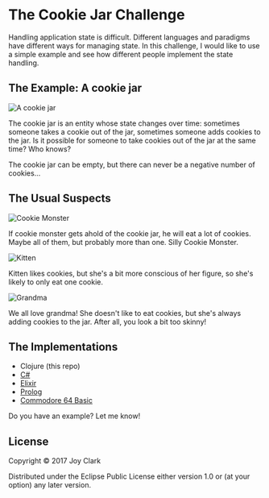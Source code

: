 # The Cookie Jar Challenge

Handling application state is difficult. Different languages and paradigms have different ways for managing state. In this challenge, I would like to use a simple example and see how different people implement the state handling. 

## The Example: A cookie jar

![A cookie jar](https://joyclark.org/img/thumbnail/cookie5.jpeg)

The cookie jar is an entity whose state changes over time: sometimes someone takes a cookie out of the jar, sometimes someone adds cookies to the jar. Is it possible for someone to take cookies out of the jar at the same time? Who knows?

The cookie jar can be empty, but there can never be a negative number of cookies...

## The Usual Suspects

![Cookie Monster](https://joyclark.org/img/thumbnail/cookiemonster.jpeg)

If cookie monster gets ahold of the cookie jar, he will eat a lot of cookies. Maybe all of them, but probably more than one. Silly Cookie Monster.

![Kitten](https://joyclark.org/img/thumbnail/kitten.jpeg)

Kitten likes cookies, but she's a bit more conscious of her figure, so she's likely to only eat one cookie.

![Grandma](https://joyclark.org/img/thumbnail/grandma.jpeg)

We all love grandma! She doesn't like to eat cookies, but she's always adding cookies to the jar. After all, you look a bit too skinny!

## The Implementations

* Clojure (this repo)
* [C#](https://github.com/programming-wolf/CookieJar)
* [Elixir](https://github.com/mmainz/cookie_jar)
* [Prolog](https://gist.github.com/bendisposto/0704b341f2a78b8f82e4653ba769636e)
* [Commodore 64 Basic](https://twitter.com/jbendisposto/status/904662544245297152)

Do you have an example? Let me know!


## License

Copyright © 2017 Joy Clark

Distributed under the Eclipse Public License either version 1.0 or (at
your option) any later version.

